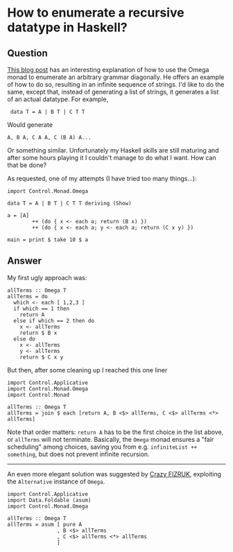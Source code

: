 
# How to enumerate a recursive datatype in Haskell?

## Question
        
[This blog post](http://lukepalmer.wordpress.com/2008/05/02/enumerating-a-context-free-language/) has an interesting explanation of how to use the Omega monad to enumerate an arbitrary grammar diagonally. He offers an example of how to do so, resulting in an infinite sequence of strings. I'd like to do the same, except that, instead of generating a list of strings, it generates a list of an actual datatype. For example,

     data T = A | B T | C T T
    

Would generate

    A, B A, C A A, C (B A) A... 
    

Or something similar. Unfortunately my Haskell skills are still maturing and after some hours playing it I couldn't manage to do what I want. How can that be done?

As requested, one of my attempts (I have tried too many things...):

    import Control.Monad.Omega
    
    data T = A | B T | C T T deriving (Show)
    
    a = [A] 
            ++ (do { x <- each a; return (B x) })
            ++ (do { x <- each a; y <- each a; return (C x y) })
    
    main = print $ take 10 $ a

## Answer
        
My first ugly approach was:

    allTerms :: Omega T
    allTerms = do
      which <- each [ 1,2,3 ]
      if which == 1 then
        return A
      else if which == 2 then do
        x <- allTerms
        return $ B x
      else do
        x <- allTerms
        y <- allTerms
        return $ C x y
    

But then, after some cleaning up I reached this one liner

    import Control.Applicative
    import Control.Monad.Omega
    import Control.Monad
    
    allTerms :: Omega T
    allTerms = join $ each [return A, B <$> allTerms, C <$> allTerms <*> allTerms]
    

Note that order matters: `return A` has to be the first choice in the list above, or `allTerms` will not terminate. Basically, the `Omega` monad ensures a "fair scheduling" among choices, saving you from e.g. `infiniteList ++ something`, but does not prevent infinite recursion.

* * *

An even more elegant solution was suggested by [Crazy FIZRUK](https://stackoverflow.com/users/442535/crazy-fizruk), exploiting the `Alternative` instance of `Omega`.

    import Control.Applicative
    import Data.Foldable (asum)
    import Control.Monad.Omega
    
    allTerms :: Omega T
    allTerms = asum [ pure A
                    , B <$> allTerms
                    , C <$> allTerms <*> allTerms
                    ]

